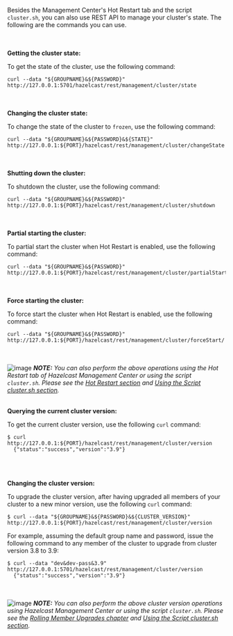 
Besides the Management Center's Hot Restart tab and the script `cluster.sh`, you can also use REST API to manage your cluster's state. The following are the commands you can use.

<br></br>
**Getting the cluster state:**

To get the state of the cluster, use the following command:

```
curl --data "${GROUPNAME}&${PASSWORD}" http://127.0.0.1:5701/hazelcast/rest/management/cluster/state
```

<br></br>
**Changing the cluster state:**

To change the state of the cluster to `frozen`, use the following command:

```
curl --data "${GROUPNAME}&${PASSWORD}&${STATE}" http://127.0.0.1:${PORT}/hazelcast/rest/management/cluster/changeState 
```


<br></br>
**Shutting down the cluster:**

To shutdown the cluster, use the following command:

```
curl --data "${GROUPNAME}&${PASSWORD}"  http://127.0.0.1:${PORT}/hazelcast/rest/management/cluster/shutdown
```


<br></br>
**Partial starting the cluster:**

To partial start the cluster when Hot Restart is enabled, use the following command:

```
curl --data "${GROUPNAME}&${PASSWORD}" http://127.0.0.1:${PORT}/hazelcast/rest/management/cluster/partialStart/
```


<br></br>
**Force starting the cluster:**

To force start the cluster when Hot Restart is enabled, use the following command:

```
curl --data "${GROUPNAME}&${PASSWORD}" http://127.0.0.1:${PORT}/hazelcast/rest/management/cluster/forceStart/
```


<br></br>
![image](../../images/NoteSmall.jpg) ***NOTE:*** *You can also perform the above operations using the Hot Restart tab of Hazelcast Management Center or using the script `cluster.sh`. Please see the [Hot Restart section](http://docs.hazelcast.org/docs/management-center/3.8.3/manual/html/Hot_Restart.html) and [Using the Script cluster.sh section](02_Using_the_Script_cluster.sh.md).*
<br></br>


**Querying the current cluster version:**

To get the current cluster version, use the following `curl` command:

```
$ curl http://127.0.0.1:${PORT}/hazelcast/rest/management/cluster/version
  {"status":"success","version":"3.9"}
```

<br></br>

**Changing the cluster version:**

To upgrade the cluster version, after having upgraded all members of your cluster to a new minor version, use the following `curl` command:

```
$ curl --data "${GROUPNAME}&${PASSWORD}&${CLUSTER_VERSION}" http://127.0.0.1:${PORT}/hazelcast/rest/management/cluster/version

```

For example, assuming the default group name and password, issue the following command to any member of the cluster to upgrade from cluster version 3.8 to 3.9:

```
$ curl --data "dev&dev-pass&3.9" http://127.0.0.1:5701/hazelcast/rest/management/cluster/version
  {"status":"success","version":"3.9"}
```

<br></br>
![image](images/NoteSmall.jpg) ***NOTE:*** *You can also perform the above cluster version operations using Hazelcast Management Center or using the script `cluster.sh`. Please see the [Rolling Member Upgrades chapter](/700_Rolling_Member_Upgrades.md) and [Using the Script cluster.sh section](02_Using_the_Script_cluster.sh.md).*
<br></br>

